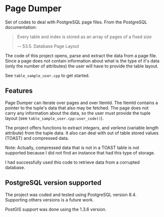 Page Dumper
===========
Set of codes to deal with PostgreSQL page files. From the PostgreSQL documentation:

> Every table and index is stored as an array of pages of a fixed size
> 
> -- 53.5. Database Page Layout

The code of this project opens, parse and extract the data from a page file. Since a page does not contain information about what is the type of it's data (only the number of attributes) the user will have to provide the table layout.

See `table_sample_user.cpp` to get started.

Features
--------
Page Dumper can iterate over pages and over ItemId. The ItemId contains a pointer to the tuple's data that also may be fetched. The page does not carry any information about the data, so the user must provide the tuple layout (see `table_sample_user.cpp:user_code()`).

The project offers functions to extract _integers_, and _varlena_ (variable length attribute) from the tuple data. It also can deal with out of table stored values (TOAST) and compressed data.

Note: Actually, compressed data that is not in a TOAST table is not supported because I did not find an instance that had this type of storage.

I had successfully used this code to retrieve data from a corrupted database.

PostgreSQL version supported
----------------------------
The project was coded and tested using PostgreSQL version 8.4. Supporting others versions is a future work.

PostGIS support was done using the 1.3.6 version.
